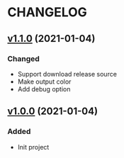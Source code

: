 # CHANGELOG

## [v1.1.0](https://github.com/zero88/gh-release-downloader/tree/release/1.1.0) (2021-01-04)

### Changed

- Support download release source
- Make output color
- Add debug option

## [v1.0.0](https://github.com/zero88/gh-release-downloader/tree/release/1.0.0) (2021-01-04)

### Added

- Init project

